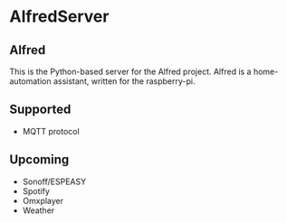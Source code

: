 # AlfredServer

## Alfred
This is the Python-based server for the Alfred project. Alfred is a home-automation assistant, written for the raspberry-pi. 

## Supported
- MQTT protocol

## Upcoming
- Sonoff/ESPEASY
- Spotify
- Omxplayer
- Weather
